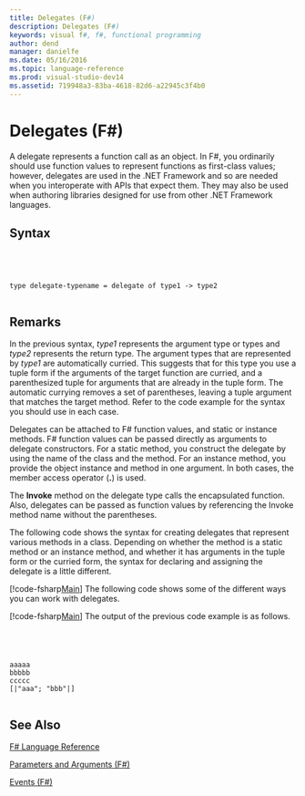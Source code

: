 ```yaml
---
title: Delegates (F#)
description: Delegates (F#)
keywords: visual f#, f#, functional programming
author: dend
manager: danielfe
ms.date: 05/16/2016
ms.topic: language-reference
ms.prod: visual-studio-dev14
ms.assetid: 719948a3-83ba-4618-82d6-a22945c3f4b0 
---
```


# Delegates (F#)

A delegate represents a function call as an object. In F#, you ordinarily should use function values to represent functions as first-class values; however, delegates are used in the .NET Framework and so are needed when you interoperate with APIs that expect them. They may also be used when authoring libraries designed for use from other .NET Framework languages.


## Syntax



```




type delegate-typename = delegate of type1 -> type2


```





## Remarks
In the previous syntax, *type1* represents the argument type or types and *type2* represents the return type. The argument types that are represented by *type1* are automatically curried. This suggests that for this type you use a tuple form if the arguments of the target function are curried, and a parenthesized tuple for arguments that are already in the tuple form. The automatic currying removes a set of parentheses, leaving a tuple argument that matches the target method. Refer to the code example for the syntax you should use in each case.

Delegates can be attached to F# function values, and static or instance methods. F# function values can be passed directly as arguments to delegate constructors. For a static method, you construct the delegate by using the name of the class and the method. For an instance method, you provide the object instance and method in one argument. In both cases, the member access operator (**.**) is used.

The **Invoke** method on the delegate type calls the encapsulated function. Also, delegates can be passed as function values by referencing the Invoke method name without the parentheses.

The following code shows the syntax for creating delegates that represent various methods in a class. Depending on whether the method is a static method or an instance method, and whether it has arguments in the tuple form or the curried form, the syntax for declaring and assigning the delegate is a little different.

[!code-fsharp[Main](snippets/fslangref2/snippet4201.fs)]
    The following code shows some of the different ways you can work with delegates.

[!code-fsharp[Main](snippets/fslangref2/snippet4202.fs)]
    The output of the previous code example is as follows.




```




aaaaa
bbbbb
ccccc
[|"aaa"; "bbb"|]


```





## See Also
[F&#35; Language Reference](FSharp-Language-Reference.md)

[Parameters and Arguments &#40;F&#35;&#41;](Parameters-and-Arguments-%5BFSharp%5D.md)

[Events &#40;F&#35;&#41;](Events-%5BFSharp%5D.md)

